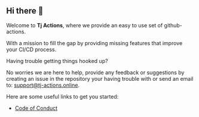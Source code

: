 ## Hi there 👋

Welcome to **Tj Actions**, where we provide an easy to use set of github-actions.

With a mission to fill the gap by providing missing features that improve your CI/CD process.

Having trouble getting things hooked up? 

No worries we are here to help, provide any feedback or suggestions by creating an issue in the repository your having trouble with or send an email to: support@tj-actions.online.

Here are some useful links to get you started:

* [Code of Conduct](../CODEOFCONDUCT.md)

